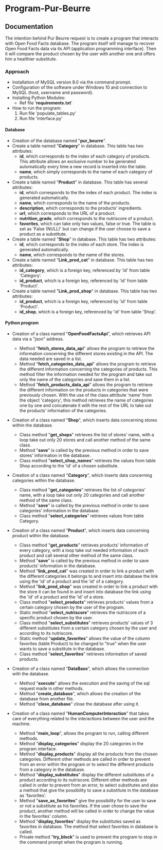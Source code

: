 # Program-Pur-Beurre

## Documentation
The intention behind Pur Beurre request is to create a program that interacts with Open Food Facts database. The program itself will manage to recover Open Food Facts data via its API (application programming interface). Then it will compare the product chosen by the user with another one and offers him a healthier substitute.

### Approach
- Installation of MySQL version 8.0 via the command prompt.
- Configuration of the software under Windows 10 and connection to MySQL (host, username and password).
- Installing Python Modules:
    - Ref file '__requirements.txt__'
- How to run the program:
    1. Run file 'populate_tables.py'
    2. Run file 'interface.py'

#### Database
- Creation of the database named "__pur_beurre__".
- Create a table named "__Category__" in database. This table has two attributes:
    - __id__, which corresponds to the index of each category of products. This attribute allows an exclusive number to be generated automatically every time a new record is inserted into the table.
    - __name__, which simply corresponds to the name of each category of products.
- Create a table named "__Product__" in database. This table has several attributes:
    - __id__, which corresponds to the the index of each product. The index is generated automatically.
    - __name__, which corresponds to the name of the products.
    - __description__, which corresponds to the products' ingredients.
    - __url__, which corresponds to the URL of a product.
    - __nutrition_grade__, which corresponds to the nutriscore of a product.
    - __favorites__, which can take only two values, false or true. The table is set as 'False (NULL)' but can change if the user choose to save a product as a substitute.
- Create a table named "__Shop__" in database. This table has two attributes:
    - __id__, which corresponds to the index of each store. The index is generated automatically.
    - __name__, which corresponds to the name of the stores.
- Create a table named "__Link_prod_cat__" in database. This table has two attributes:
    - __id_category__, which is a foreign key, referenced by 'id' from table 'Category'.
    - __id_product__, which is a foreign key, referenced by 'id' from table 'Product'.
- Create a table named "__Link_prod_shop__" in database. This table has two attributes:
    - __id_product__, which is a foreign key, referenced by 'id' from table 'Product'.
    - __id_shop__, which is a foreign key, referenced by 'id' from table 'Shop'.

#### Python program
- Creation of a class named "__OpenFoodFactsApi__", which retrieves API data via a "json" address.
    - Method "__fetch_stores_data_api__" allows the program to retrieve the information concerning the different stores existing in the API. The data needed are saved in a list.
    - Method "__fetch_categories_data_api__" allows the program to retrieve the different information concerning the categories of products. This method filter the information needed for the program and take out only the name of the categories and save them in a list.
    - Method "__fetch_products_data_api__" allows the program to retrieve the different information on the products in categories that were previously chosen. With the use of the class attribute 'name' from the object 'category', this method retrieves the name of categories one by one and concatenate it with the rest of the URL to take out the products' information of the categories.

- Creation of a class named "__Shop__", which inserts data concerning stores within the database.
    - Class method "__get_shops__" retrieves the list of stores' name, with a loop take out only 20 stores and call another method of the same class.
    - Method "__save__" is called by the previous method in order to save stores' information in the database.
    - Class method "__select_shop_names__" retrieves the values from table Shop according to the 'id' of a chosen substitute.

- Creation of a class named "__Category__", which inserts data concerning categories within the database.
    - Class method "__get_categories__" retrieves the list of categories' name, with a loop take out only 20 categories and call another method of the same class.
    - Method "__save__" is called by the previous method in order to save categories' information in the database.
    - Class method "__select_categories__" retrieves values from table Category.

- Creation of a class named "__Product__", which inserts data concerning product within the database.
    - Class method "__get_products__" retrieves products' information of every category, with a loop take out needed information of each product and call several other method of the same class.
    - Method "__save__" is called by the previous method in order to save products' information in the database.
    - Method "__link_prod_cat__" was created in order to link a product with the different categories it belongs to and insert into database the link using the 'id' of a product and the 'id' of a category.
    - Method "__link_prod_shop__" was created in order to link a product with the store it can be found in and insert into database the link using the 'id' of a product and the 'id' of a store.
    - Class method "__select_products__" retrieves products' values from a certain category chosen by the user of the program.
    - Static method "__select_nutriscore__" retrieves the nutriscore of a specific product chosen by the user.
    - Class method "__select_substitutes__" retrieves products' values of 3 different substitutes from a certain category chosen by the user and according to its nutriscore.
    - Static method "__update_favorites__" allows the value of the column favorites (table Product) to be changed to "true" when the user wants to save a substitute in the database.
    - Class method "__select_favorites__" retrieves information of saved products.

- Creation of a class named "__DataBase__", which allows the connection with the database.
    - Method "__execute__" allows the execution and the saving of the sql request made in other methods.
    - Method "__create_database__", which allows the creation of the database from another file.
    - Method "__close_database__" close the database after using it.

- Creation of a class named "__HumanComputerInteraction__" that takes care of everything related to the interactions between the user and the machine.
    - Method "__main_loop__", allows the program to run, calling different methods.
    - Method "__display_categories__" display the 20 categories in the program interface.
    - Method "__display_products__" display all the products from the chosen categories. Different other methods are called in order to prevent from an error within the program or to select the different products from a category in the database.
    - Method "__display_substitutes__" display the different substitutes of a product according to its nutriscore. Different other methods are called in order to prevent from an error, to select substitutes and also a method that give the possibility to save a substitute in the database as 'favorites'.
    - Method "__save_as_favorites__" give the possibility for the user to save or not a substitute as his favorites. If the user chose to save the product, another method will be called in order to change the value in the favorites' column.
    - Method "__display_favorites__" display the substitutes saved as favorites in database. The method that select favorites in database is called.
    - Private method "__try_block__" is used to prevent the program to stop in the command prompt when the program is running.
